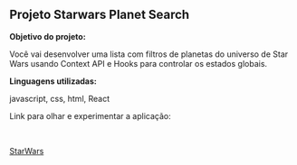 <h2> <b> Projeto Starwars Planet Search </b> </h2>

<p> <b> Objetivo do projeto: </b> </p>

<p> Você vai desenvolver uma lista com filtros de planetas do universo de Star Wars usando Context API e Hooks para controlar os estados globais. </p>

<p> <b> Linguagens utilizadas: </b> </p>

<p> javascript, css, html, React  </p>

<p> Link para olhar e experimentar a aplicação: </p> <br>

[StarWars](https://star-wars-search-cp.netlify.app/) <br>

